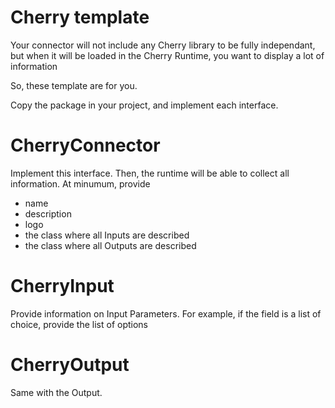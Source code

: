 # Cherry template

Your connector will not include any Cherry library to be fully independant, but when it will be
loaded in the Cherry Runtime, you want to display a lot of information

So, these template are for you.

Copy the package in your project, and implement each interface.

# CherryConnector

Implement this interface. Then, the runtime will be able to collect all information. At minumum,
provide

* name
* description
* logo
* the class where all Inputs are described
* the class where all Outputs are described

# CherryInput

Provide information on Input Parameters. For example, if the field is a list of choice, provide the
list of options

# CherryOutput

Same with the Output.
